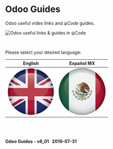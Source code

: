 # Odoo Guides
Odoo useful video links and _&#x03C8;Code_ guides.

![Odoo useful links & guides in &#x03C8;Code](/doc/img/logo_odoo-guides_mini.jpg)

<br>

Please select your desired language:

| English | Expañol MX |
| :---: | :---: |
| [ ![en-uk](/doc/img/en-uk_flag_button_big.png)](/en-uk/en-uk-guides-menu.md) | [![es-mx](/doc/img/es-mx_flag_button_big.png)](/es-mx/es-mx-guides-menu.md) |


<br><br>
#### Odoo Guides - v6_01 &nbsp; 2019-07-31
 
